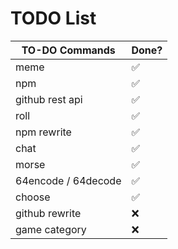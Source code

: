 # TODO List

| TO-DO Commands | Done?         |
| ------- | ------------------ |
| meme   | :white_check_mark: |
| npm    | :white_check_mark: |
| github rest api   | :white_check_mark: |
| roll   | :white_check_mark: |
| npm rewrite   | :white_check_mark: |
| chat   | :white_check_mark: |
| morse   | :white_check_mark: |
| 64encode / 64decode   | :white_check_mark: |
| choose   | :white_check_mark: |
| github rewrite   | :x: |
| game category   | :x: |
